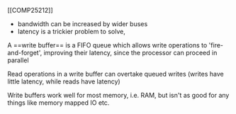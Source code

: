 [[COMP25212]]

- bandwidth can be increased by wider buses
- latency is a trickier problem to solve, 

A ==write buffer== is a FIFO queue which allows write operations to 'fire-and-forget', improving their latency, since the processor can proceed in parallel

Read operations in a write buffer can overtake queued writes (writes have little latency, while reads have latency)

Write buffers work well for most memory, i.e. RAM, but isn't as good for any things like memory mapped IO etc.